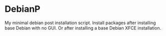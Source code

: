 # DebianP
My minimal debian post installation script.
Install packages after installing base Debian with no GUI.
Or after installing a base Debian XFCE installation.
